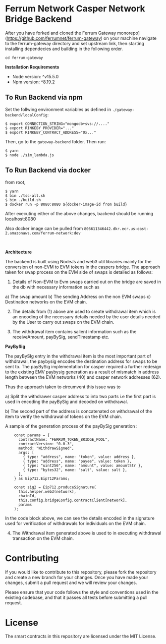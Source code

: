# Ferrum Network Casper Network Bridge Backend

After you have forked and cloned the Ferrum Gateway monorepo](https://github.com/ferrumnet/ferrum-gateway) on your machine navigate to the ferrum-gateway directory and set upstream link, then starting installing dependecies and building in the following order.

```
cd ferrum-gateway
```

**Installation Requirements**

- Node version: ^v15.5.0
- Npm version: ^8.19.2

## To Run Backend via npm

Set the follwing environment variables as defined in `./gateway-backend/localConfig`:

```
$ export CONNECTION_STRING="mongodb+svs://...."
$ export RINKEBY_PROVIDER="..."
$ export RINKEBY_CONTRACT_ADDRESS="0x..."
```

Then, go to the `gateway-backend` folder. Then run:

```
$ yarn
$ node ./sim_lambda.js
```

## To Run Backend via docker

from root,

```
$ yarn
$ bin ./tsc-all.sh
$ bin ./build.sh
$ docker run -p 8080:8080 ${docker-image-id from build}
```

After executing either of the above changes, backend should be running localhost:8080

Also docker image can be pulled from `806611346442.dkr.ecr.us-east-2.amazonaws.com/ferrum-network:dev`

<br />

**Architecture**

The backend is built using NodeJs and web3 util libraries mainly for the conversion of non-EVM to EVM tokens in the caspers bridge. The approach taken for swap process on the EVM side of swaps is detailed as follows:

1) Details of Non-EVM to Evm swaps carried out on the bridge are saved in the db with necessary information such as

a) The swap amount
b) The sending Address on the non EVM swaps
c) Destination networks on the EVM chain.

2) The details from (1) above are used to create withdrawal item which is an encoding of the necessary details needed by the user details needed by the User to carry out swaps on the EVM chain.

3) The withdrawal item contains salient information such as the receiveAmount, payBySig, sendTimestamp etc.

**PayBySig**

The payBySIg entry in the withdrawal item is the most important part of withdrawal, the paybysig encodes the destination address for swaps to be sent to. The payBySig implementation for casper required a further redesign to the existing EMV paybysig generation as a result of mismatch in address length between the EVM networks (40) and casper network addresses (62).

Thus the approach taken to circumvent this issue was to 

a) Split the withdrawer casper address to into two parts i.e the first part is used in encoding the payBySig and decoded on withdrawal.

b) The second part of the address is concatenated on withdrawal of the item to verify the withdrawal of tokens on the EVM chain.

A sample of the generation process of the payBySig generation :

```
    const params = {
      contractName: "FERRUM_TOKEN_BRIDGE_POOL",
      contractVersion: "0.0.3",
      method: "WithdrawSigned",
      args: [
        { type: "address", name: "token", value: address },
        { type: "address", name: "payee", value: token },
        { type: "uint256", name: "amount", value: amountStr },
        { type: "bytes32", name: "salt", value: salt },
      ],
    } as Eip712.Eip712Params;

    const sig2 = Eip712.produceSignature(
      this.helper.web3(network),
      chainId,
      this.config.bridgeConfig.contractClient[network],
      params
    );
```

In the code block above, we can see the details encoded in the signature used for verification of withdrawals for individuals on the EVM chain.

4) The Withdrawal item generated above is used to in executing withdrawal transaction on the EVM chain.

# Contributing

If you would like to contribute to this repository, please fork the repository and create a new branch for your changes. Once you have made your changes, submit a pull request and we will review your changes.

Please ensure that your code follows the style and conventions used in the existing codebase, and that it passes all tests before submitting a pull request.
<br />

# License

The smart contracts in this repository are licensed under the MIT License.
